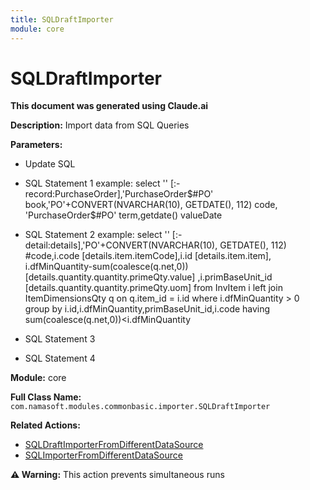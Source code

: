 ```yaml
---
title: SQLDraftImporter
module: core
---
```



<div class='entity-flows'>

# SQLDraftImporter

**This document was generated using Claude.ai**

**Description:** Import data from SQL Queries

**Parameters:**
- Update SQL
- SQL Statement 1
example:
select '' [:-record:PurchaseOrder],'PurchaseOrder$#PO' book,'PO'+CONVERT(NVARCHAR(10), GETDATE(), 112) code,	'PurchaseOrder$#PO' term,getdate() valueDate 

- SQL Statement 2
example:
select '' [:-detail:details],'PO'+CONVERT(NVARCHAR(10), GETDATE(), 112) #code,i.code [details.item.itemCode],i.id [details.item.item],
 i.dfMinQuantity-sum(coalesce(q.net,0)) [details.quantity.quantity.primeQty.value]
 ,i.primBaseUnit_id [details.quantity.quantity.primeQty.uom] from InvItem i left join ItemDimensionsQty q on q.item_id = i.id 
where i.dfMinQuantity > 0
group by i.id,i.dfMinQuantity,primBaseUnit_id,i.code
having sum(coalesce(q.net,0))<i.dfMinQuantity
- SQL Statement 3
- SQL Statement 4

**Module:** core

**Full Class Name:** `com.namasoft.modules.commonbasic.importer.SQLDraftImporter`

**Related Actions:**
- [SQLDraftImporterFromDifferentDataSource](SQLDraftImporterFromDifferentDataSource.md)
- [SQLImporterFromDifferentDataSource](SQLImporterFromDifferentDataSource.md)

**⚠️ Warning:** This action prevents simultaneous runs


</div>

